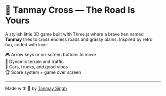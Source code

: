 # 🐔 Tanmay Cross — The Road Is Yours

A stylish little 3D game built with Three.js where a brave hen named **Tanmay** tries to cross endless roads and grassy plains. Inspired by retro fun, coded with love.

🎮 Arrow keys or on-screen buttons to move  
🌿 Dynamic terrain and traffic  
🚗 Cars, trucks, and good vibes  
🏆 Score system + game over screen

---
Made with 💚 by [Tanmay Singh](#)

